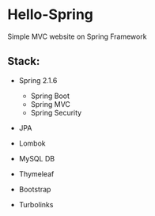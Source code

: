 # Hello-Spring
Simple MVC website on Spring Framework

## Stack:
* Spring 2.1.6
    * Spring Boot
    * Spring MVC
    * Spring Security
    
* JPA
* Lombok
* MySQL DB
* Thymeleaf
* Bootstrap
* Turbolinks
